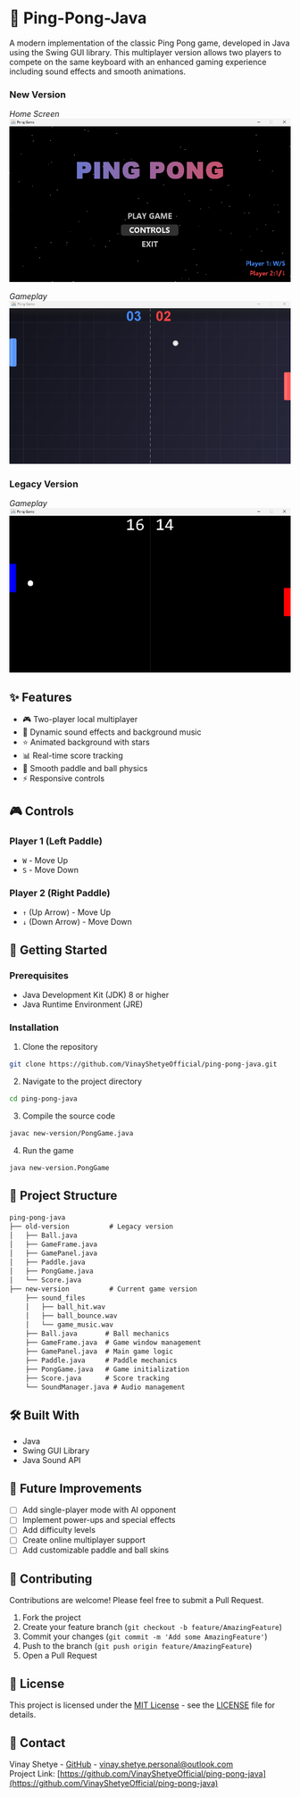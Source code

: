 # 🏓 Ping-Pong-Java

A modern implementation of the classic Ping Pong game, developed in Java using the Swing GUI library. This multiplayer version allows two players to compete on the same keyboard with an enhanced gaming experience including sound effects and smooth animations.

### New Version

_Home Screen_
![Home Screen](homescreen.png)

_Gameplay_
![Gameplay](gameplay.png)

### Legacy Version

_Gameplay_
![Gameplay](gameplay..png)

## ✨ Features

- 🎮 Two-player local multiplayer
- 🎵 Dynamic sound effects and background music
- ⭐ Animated background with stars
- 📊 Real-time score tracking
- 🎯 Smooth paddle and ball physics
- ⚡ Responsive controls

## 🎮 Controls

### Player 1 (Left Paddle)

- `W` - Move Up
- `S` - Move Down

### Player 2 (Right Paddle)

- `↑` (Up Arrow) - Move Up
- `↓` (Down Arrow) - Move Down

## 🚀 Getting Started

### Prerequisites

- Java Development Kit (JDK) 8 or higher
- Java Runtime Environment (JRE)

### Installation

1. Clone the repository

```bash
git clone https://github.com/VinayShetyeOfficial/ping-pong-java.git
```

2. Navigate to the project directory

```bash
cd ping-pong-java
```

3. Compile the source code

```bash
javac new-version/PongGame.java
```

4. Run the game

```bash
java new-version.PongGame
```

## 📁 Project Structure

```
ping-pong-java
├── old-version          # Legacy version
│   ├── Ball.java
│   ├── GameFrame.java
│   ├── GamePanel.java
│   ├── Paddle.java
│   ├── PongGame.java
│   └── Score.java
├── new-version          # Current game version
    ├── sound_files
    │   ├── ball_hit.wav
    │   ├── ball_bounce.wav
    │   └── game_music.wav
    ├── Ball.java       # Ball mechanics
    ├── GameFrame.java  # Game window management
    ├── GamePanel.java  # Main game logic
    ├── Paddle.java     # Paddle mechanics
    ├── PongGame.java   # Game initialization
    ├── Score.java      # Score tracking
    └── SoundManager.java # Audio management

```

## 🛠️ Built With

- Java
- Swing GUI Library
- Java Sound API

## 🎯 Future Improvements

- [ ] Add single-player mode with AI opponent
- [ ] Implement power-ups and special effects
- [ ] Add difficulty levels
- [ ] Create online multiplayer support
- [ ] Add customizable paddle and ball skins

## 🤝 Contributing

Contributions are welcome! Please feel free to submit a Pull Request.

1. Fork the project
2. Create your feature branch (`git checkout -b feature/AmazingFeature`)
3. Commit your changes (`git commit -m 'Add some AmazingFeature'`)
4. Push to the branch (`git push origin feature/AmazingFeature`)
5. Open a Pull Request

## 📝 License

This project is licensed under the [MIT License](./LICENSE) - see the [LICENSE](./LICENSE) file for details.

## 📧 Contact

Vinay Shetye - [GitHub](https://github.com/VinayShetyeOfficial) - vinay.shetye.personal@outlook.com <br>
Project Link: [https://github.com/VinayShetyeOfficial/ping-pong-java](https://github.com/VinayShetyeOfficial/ping-pong-java)
